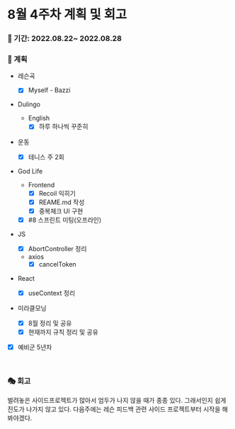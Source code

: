 # 8월 4주차 계획 및 회고

### 📆 기간: 2022.08.22~ 2022.08.28

### 📑 계획

- 레슨곡

  - [x] Myself - Bazzi
- Dulingo
  - English
    - [x] 하루 하나씩 꾸준히
- 운동
  - [x] 테니스 주 2회
- God Life
  - Frontend
    - [x] Recoil 익히기
    - [x] REAME.md 작성
    - [x] 중복체크 UI 구현
  - [x] #8 스프린트 미팅(오프라인)
- JS
  - [x] AbortController 정리
  - axios
    - [x] cancelToken
  
- React
  - [x] useContext 정리

- 미라클모닝
  - [x] 8월 정리 및 공유
  - [x] 현재까지 규칙 정리 및 공유

- [x] 예비군 5년차



<br/>

### 🎭 회고

 벌려놓은 사이드프로젝트가 많아서 엄두가 나지 않을 때가 종종 있다. 그래서인지 쉽게 진도가 나가지 않고 있다. 다음주에는 레슨 피드백 관련 사이드 프로젝트부터 시작을 해봐야겠다.
